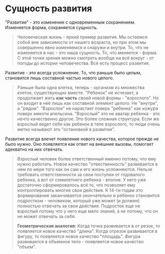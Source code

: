 # Сущность развития

"Развитие" - это изменение с одновременным сохранением. Изменяется форма, сохраняется сущность.

>Человеческая жизнь - яркий пример развития. Мы остаемся собой вне зависимости от нашего возраста, но при этом мы совершенно явно изменяемся и снаружи и внутри. То, что не изменяется в нас - это наша сущность. То, что меняется - форма.
>С этой точки зрения можно смотреть вообще на всё вокруг - от погоды до истории человечества. Всё есть процесс развития.

Развитие - это всегда усложнение. То, что раньше было целым, становится лишь составной частью нового целого. 

>Раньше была одна клетка, теперь - организм из множества клеток, существующих вместе.
>"Ребенок" не исчезает, а продолжает жить **как часть** своей новой формы - "взрослого". Но он входит в неё лишь как составной элемент целого. Не "внутри", а "рядом". "Взрослое" не нарастает поверх "ребенка" как кожура поверх мякоти апельсина. "Взрослый" это не аватар ребенка - это нечто качественно другое. Это более сложная структура. Если же взрослый ведет себя как ребенок в теле взрослого, то люди очень метко называют это "остановкой в развитии".  

Развитие всегда влечет появление нового качества, которое прежде не было нужно. Оно появляется как ответ на внешние вызовы, помогает адекватно на них отвечать.

> Взрослый человек более ответственный именно потому, что ему нужно работать. Новое качество "отвественность" развивается в нем по мере того как он сам и его жизнь усложняются. Нельзя требовать ответственности за свои поступки от годовалого ребенка, а вот от семилетнего ребенка - вполне. У него уже достаточно сформировалось всё то, что позволяет ему контроллировать многие свои действия. К 14-ти годам это формирование заканчивается окончательно и ребенок становится подростком - человеком, который уже может (и должен) полностью отвечать за свои действия. Подросток еще не взрослый потому что у него еще мало знаний, а не потому, что он не может отвечать за себя.
>
> **Геометрическая аналогия:**
> Когда точка развивается в от          резок, то появляется новое качество "длина".
> Когда отрезок развивается в фигуру, то появляется новое качество "площадь".
> Фигура развивается в объемное тело - появляется новое качество "объем".